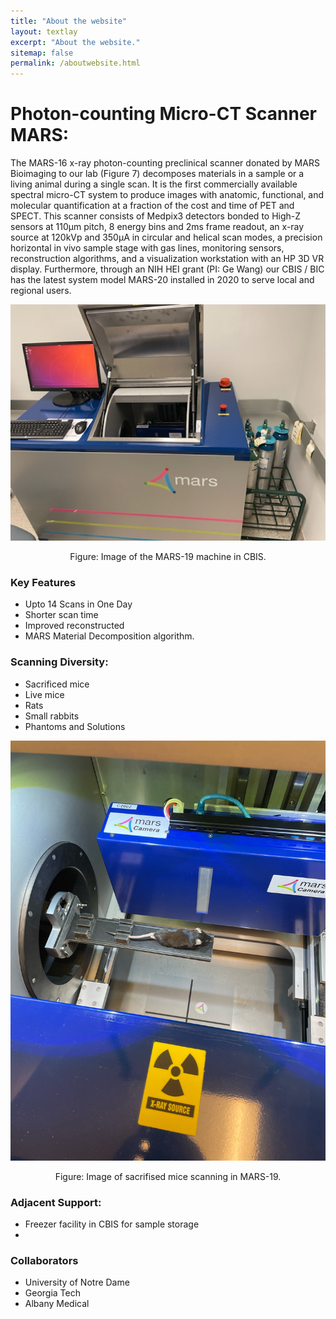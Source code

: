 ```yaml
---
title: "About the website"
layout: textlay
excerpt: "About the website."
sitemap: false
permalink: /aboutwebsite.html
---
```


# Photon-counting Micro-CT Scanner MARS:

The MARS-16 x-ray photon-counting preclinical scanner donated by MARS Bioimaging to our lab (Figure 7) decomposes materials in a sample or a living animal during a single scan. It is the first commercially available spectral micro-CT system to produce images with anatomic, functional, and molecular quantification at a fraction of the cost and time of PET and SPECT. This scanner consists of Medpix3 detectors bonded to High-Z sensors at 110µm pitch, 8 energy bins and 2ms frame readout, an x-ray source at 120kVp and 350μA in circular and helical scan modes, a precision horizontal in vivo sample stage with gas lines, monitoring sensors, reconstruction algorithms, and a visualization workstation with an HP 3D VR display. Furthermore, through an NIH HEI grant (PI: Ge Wang) our CBIS / BIC has the latest system model MARS-20 installed in 2020 to serve local and regional users.

<p align = "center">
<img src = "https://raw.githubusercontent.com/WANG-AXIS/wang-axis.github.io/master/images/resourceImg/mars-machine.png">
</p>
<p align = "center">
Figure: Image of the MARS-19 machine in CBIS.
</p>


### Key Features

- Upto 14 Scans in One Day
- Shorter scan time
- Improved reconstructed
- MARS Material Decomposition algorithm.

### Scanning Diversity:

- Sacrificed mice
- Live mice
- Rats
- Small rabbits
- Phantoms and Solutions


<p align = "center">
<img src = "https://raw.githubusercontent.com/WANG-AXIS/wang-axis.github.io/master/images/resourceImg/image0.jpeg">
</p>
<p align = "center">
Figure: Image of sacrifised mice scanning in MARS-19.
</p>


### Adjacent Support:

- Freezer facility in CBIS for sample storage
- 


### Collaborators

- University of Notre Dame
- Georgia Tech
- Albany Medical
